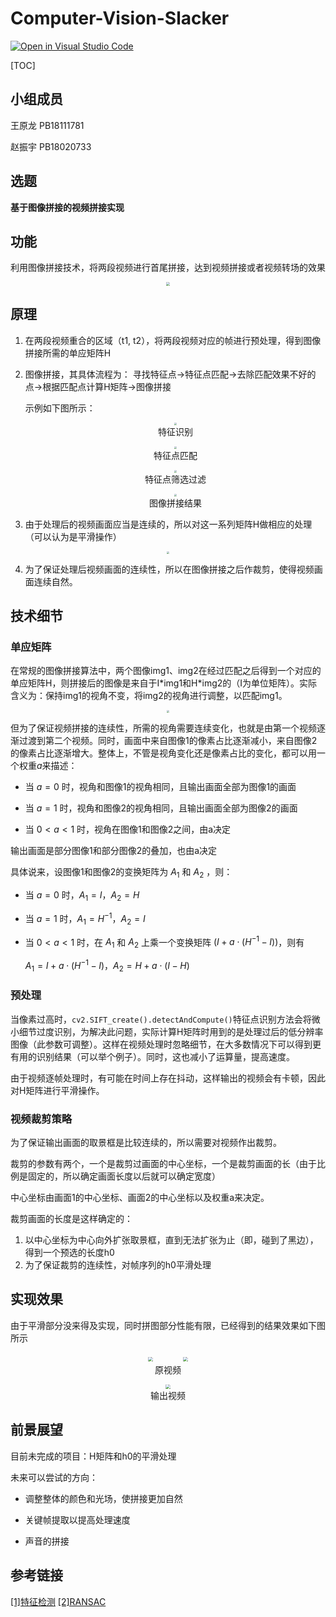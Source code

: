 # Computer-Vision-Slacker

[![Open in Visual Studio Code](https://classroom.github.com/assets/open-in-vscode-f059dc9a6f8d3a56e377f745f24479a46679e63a5d9fe6f495e02850cd0d8118.svg)](https://classroom.github.com/online_ide?assignment_repo_id=6410277&assignment_repo_type=AssignmentRepo)

[TOC]

## 小组成员

王原龙 PB18111781

赵振宇 PB18020733

## 选题

**基于图像拼接的视频拼接实现**

## 功能

利用图像拼接技术，将两段视频进行首尾拼接，达到视频拼接或者视频转场的效果

<p align='center'><img src='./img/readme_1.png' style='zoom:35%;'></p>

## 原理

1. 在两段视频重合的区域（t1, t2），将两段视频对应的帧进行预处理，得到图像拼接所需的单应矩阵H

2. 图像拼接，其具体流程为：
   寻找特征点->特征点匹配->去除匹配效果不好的点->根据匹配点计算H矩阵->图像拼接

   示例如下图所示：

   <p align='center'><img src='./img/03.png' style='zoom:25%;'></br>特征识别</p>

   <p align='center'><img src='./img/04.png' style='zoom:25%;'></br>特征点匹配</p>

   <p align='center'><img src='./img/05.png' style='zoom:25%;'></br>特征点筛选过滤</p>

   <p align='center'><img src='./img/06.png' style='zoom:25%;'></br>图像拼接结果</p>

3. 由于处理后的视频画面应当是连续的，所以对这一系列矩阵H做相应的处理（可以认为是平滑操作）

  <p align='center'><img src='./img/readme_3.png' style='zoom:25%;'></p>

4. 为了保证处理后视频画面的连续性，所以在图像拼接之后作裁剪，使得视频画面连续自然。

## 技术细节

### 单应矩阵

在常规的图像拼接算法中，两个图像img1、img2在经过匹配之后得到一个对应的单应矩阵H，则拼接后的图像是来自于I\*img1和H\*img2的（I为单位矩阵）。实际含义为：保持img1的视角不变，将img2的视角进行调整，以匹配img1。

<p align='center'><img src='./img/readme_2.png' style='zoom:25%;'></p>

但为了保证视频拼接的连续性，所需的视角需要连续变化，也就是由第一个视频逐渐过渡到第二个视频。同时，画面中来自图像1的像素占比逐渐减小，来自图像2的像素占比逐渐增大。整体上，不管是视角变化还是像素占比的变化，都可以用一个权重$a$来描述：

- 当 $a=0$ 时，视角和图像1的视角相同，且输出画面全部为图像1的画面

- 当 $a=1$ 时，视角和图像2的视角相同，且输出画面全部为图像2的画面

- 当 $0<a<1$ 时，视角在图像1和图像2之间，由a决定

输出画面是部分图像1和部分图像2的叠加，也由a决定

具体说来，设图像1和图像2的变换矩阵为 $A_1$ 和 $A_2$ ，则：

- 当 $a=0$ 时，$A_1=I$，$A_2=H$

- 当 $a=1$ 时，$A_1=H^{-1}$，$A_2=I$

- 当 $0<a<1$ 时，在 $A_1$ 和 $A_2$ 上乘一个变换矩阵 $(I+a\cdot(H^{-1}-I))$，则有

  $A_1=I+a\cdot(H^{-1}-I)$，$A_2=H+a\cdot(I-H)$

### 预处理

当像素过高时，`cv2.SIFT_create().detectAndCompute()`特征点识别方法会将微小细节过度识别，为解决此问题，实际计算H矩阵时用到的是处理过后的低分辨率图像（此参数可调整）。这样在视频处理时忽略细节，在大多数情况下可以得到更有用的识别结果（可以举个例子）。同时，这也减小了运算量，提高速度。

由于视频逐帧处理时，有可能在时间上存在抖动，这样输出的视频会有卡顿，因此对H矩阵进行平滑操作。

### 视频裁剪策略

为了保证输出画面的取景框是比较连续的，所以需要对视频作出裁剪。

裁剪的参数有两个，一个是裁剪过画面的中心坐标，一个是裁剪画面的长（由于比例是固定的，所以确定画面长度以后就可以确定宽度）

中心坐标由画面1的中心坐标、画面2的中心坐标以及权重a来决定。

裁剪画面的长度是这样确定的：

1. 以中心坐标为中心向外扩张取景框，直到无法扩张为止（即，碰到了黑边），得到一个预选的长度h0
2. 为了保证裁剪的连续性，对帧序列的h0平滑处理

## 实现效果

由于平滑部分没来得及实现，同时拼图部分性能有限，已经得到的结果效果如下图所示

<p align='center'>
	<img src='./img/01.gif' style='zoom:45%;margin-right:100px;'>
	<img src='./img/02.gif' style='zoom:45%;'>
</br>原视频</p>


<p align='center'>
	<img src='./img/Out.gif' style='zoom:45%;'>
</br>输出视频</p>



## 前景展望

目前未完成的项目：H矩阵和h0的平滑处理

未来可以尝试的方向：

- 调整整体的颜色和光场，使拼接更加自然

- 关键帧提取以提高处理速度

- 声音的拼接

## 参考链接

[[1]特征检测](https://www.cnblogs.com/multhree/p/11296945.html#sift%E7%89%B9%E5%BE%81%E7%AE%80%E4%BB%8B)
[[2]RANSAC](https://zhuanlan.zhihu.com/p/36301702)

